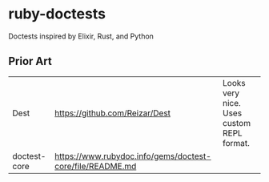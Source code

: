 # ruby-doctests
Doctests inspired by Elixir, Rust, and Python

## Prior Art

|    |    |    |
|----|----|----|
|Dest|https://github.com/Reizar/Dest|Looks very nice. Uses custom REPL format.|
|doctest-core|https://www.rubydoc.info/gems/doctest-core/file/README.md||
